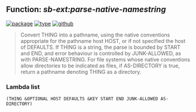 ## Function: ***sb-ext:parse-native-namestring***
[![package](https://img.shields.io/badge/Package-SB--EXT-5f9ea0.svg?style=social&colorA=999999)](../) [![type](https://img.shields.io/badge/Type-Function-5f9ea0.svg?style=social&colorA=999999)](../#function) [![github](https://img.shields.io/badge/GitHub-View_the_source-5f9ea0.svg?style=social&colorA=999999&logo=github)](https://github.com/sbcl/sbcl/blob/master/src/code/target-pathname.lisp/) 

> Convert THING into a pathname, using the native conventions
> appropriate for the pathname host HOST, or if not specified the
> host of DEFAULTS.  If THING is a string, the parse is bounded by
> START and END, and error behaviour is controlled by JUNK-ALLOWED,
> as with PARSE-NAMESTRING.  For file systems whose native
> conventions allow directories to be indicated as files, if
> AS-DIRECTORY is true, return a pathname denoting THING as a
> directory.

### Lambda list
```
(THING &OPTIONAL HOST DEFAULTS &KEY START END JUNK-ALLOWED AS-DIRECTORY)
```
